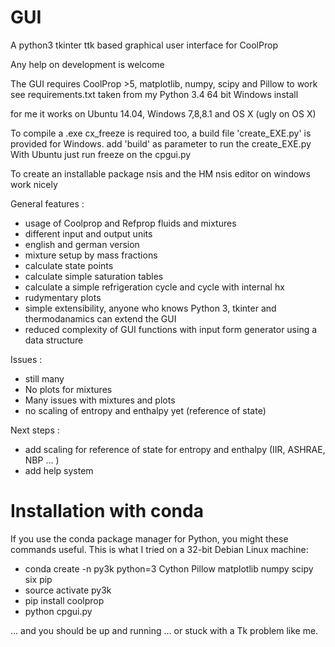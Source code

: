 # GUI

A python3 tkinter ttk based graphical user interface for CoolProp

Any help on development is welcome

The GUI requires CoolProp >5, matplotlib, numpy, scipy and Pillow to work
see requirements.txt taken from my Python 3.4 64 bit Windows install

for me it works on Ubuntu 14.04, Windows 7,8,8.1 and OS X (ugly on OS X)

To compile a .exe cx_freeze is required too, a build file 'create_EXE.py' is 
provided for Windows. add 'build' as parameter to run the create_EXE.py
With Ubuntu just run freeze on the cpgui.py

To create an installable package nsis and the HM nsis editor on windows work nicely

General features :
- usage of Coolprop and Refprop fluids and mixtures
- different input and output units
- english and german version 
- mixture setup by mass fractions
- calculate state points
- calculate simple saturation tables
- calculate a simple refrigeration cycle and cycle with internal hx
- rudymentary plots
- simple extensibility, anyone who knows Python 3, tkinter and thermodanamics can extend the GUI
- reduced complexity of GUI functions with input form generator using a data structure

Issues :
- still many
- No plots for mixtures
- Many issues with mixtures and plots
- no scaling of entropy and enthalpy yet (reference of state)

Next steps :
- add scaling for reference of state for entropy and enthalpy (IIR, ASHRAE, NBP ... )
- add help system


# Installation with conda
If you use the conda package manager for Python, you might these commands 
useful. This is what I tried on a 32-bit Debian Linux machine:
- conda create -n py3k python=3 Cython Pillow matplotlib numpy scipy six pip
- source activate py3k
- pip install coolprop 
- python cpgui.py 

... and you should be up and running ... or stuck with a Tk problem like me.
